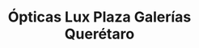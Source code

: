 ---
title: "Ópticas Lux Plaza Galerías Querétaro"
url: /santiago-de-queretaro/opticas-lux-plaza-galerias-queretaro/
shop: Optiker
---